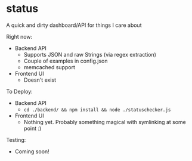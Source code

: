 status
======

A quick and dirty dashboard/API for things I care about

Right now:
- Backend API
    - Supports JSON and raw Strings (via regex extraction)
    - Couple of examples in config.json
    - memcached support
- Frontend UI
    - Doesn't exist

To Deploy:
- Backend API
    - `cd ./backend/ && npm install && node ./statuschecker.js`
- Frontend UI
    - Nothing yet. Probably something magical with symlinking at some point :)

Testing:
- Coming soon!